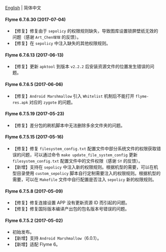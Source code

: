[English](./CHANGELOG.md) | 简体中文


#### Flyme 6.7.6.30 (2017-07-04)

- 【修复】修复由于 `sepolicy` 的权限规则缺失，导致图库设置锁屏壁纸无效的问题（感谢 `Art_Chen琛琛` 的反馈）。
- 【修复】在 `sepolicy` 中注入缺失的其他权限规则。


#### Flyme 6.7.6.13 (2017-06-13)

- 【修复】更新 `apktool` 到版本 `v2.2.2` 后安装资源文件的位置发生错误的问题。


#### Flyme 6.7.6.5 (2017-06-06)

- 【修复】`Android Marshmallow` 引入 `Whitelist` 机制后不能打开 `flyme-res.apk` 对应的 `zygote` 的问题。


#### Flyme 6.7.5.19 (2017-05-23)

- 【修复】差分包的刷机脚本中无法删除多余文件夹的问题。


#### Flyme 6.7.5.15 (2017-05-16)

- 【修复】修复 `filesystem_config.txt` 配置文件中部分系统文件的权限获取错误的问题，可以通过命令 `make update_file_system_config` 更新 `filesystem_config.txt` 配置文件中的文件权限（感谢 `SY` 的反馈）。
- 【新增】支持在 `sepolicy` 中注入新的权限规则。根据机型的需要，可以在机型目录使用 `custom_sepolicy` 脚本自行定制需要注入的权限规则。根据机型的需要，可以在 `Makefile` 文件中自行配置是否注入 `sepolicy` 新的权限规则。


#### Flyme 6.7.5.8 (2017-05-09)

- 【修复】修复连接设置 APP 没有更新资源 ID 而引起的问题。
- 【修复】修复国际版本编译产出包的包名版本号错误的问题。


#### Flyme 6.7.5.2 (2017-05-02)

- 初始发布。
- 【新增】支持 `Android Marshmallow`（6.0.1）。
- 【新增】适配 Flyme 6。
